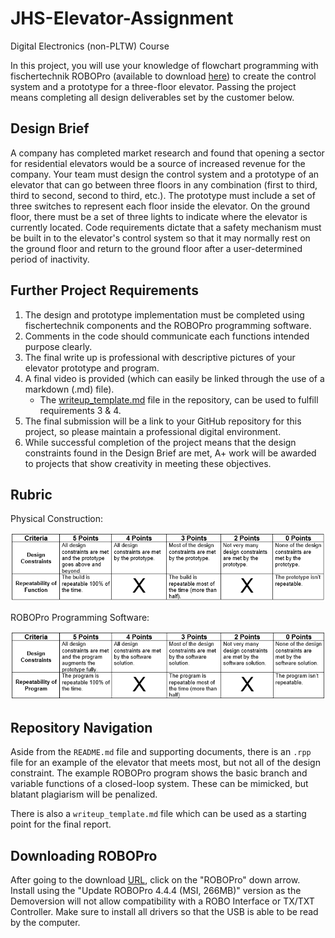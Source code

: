 # JHS-Elevator-Assignment
Digital Electronics (non-PLTW) Course

In this project, you will use your knowledge of flowchart programming with fischertechnik ROBOPro (available to download [here](https://www.fischertechnik.de/en/service/downloads/robotics)) to create the control system and a prototype for a three-floor elevator. Passing the project means completing all design deliverables set by the customer below.

[//]: # (Image References)

[image1]: https://github.com/joshrwhite/JHS-Elevator-Assignment/blob/master/Images/Rubric_PhysicalDesign.PNG "Rubric1"
[image2]: https://github.com/joshrwhite/JHS-Elevator-Assignment/blob/master/Images/Rubric_SoftwareDesign.PNG "Rubric2"


## Design Brief

A company has completed market research and found that opening a sector for residential elevators would be a source of increased revenue for the company. Your team must design the control system and a prototype of an elevator that can go between three floors in any combination (first to third, third to second, second to third, etc.). The prototype must include a set of three switches to represent each floor inside the elevator. On the ground floor, there must be a set of three lights to indicate where the elevator is currently located. Code requirements dictate that a safety mechanism must be built in to the elevator's control system so that it may normally rest on the ground floor and return to the ground floor after a user-determined period of inactivity.

## Further Project Requirements

1. The design and prototype implementation must be completed using fischertechnik components and the ROBOPro programming software.
2. Comments in the code should communicate each functions intended purpose clearly.
3. The final write up is professional with descriptive pictures of your elevator prototype and program.
4. A final video is provided (which can easily be linked through the use of a markdown (.md) file).
   - The [writeup_template.md](https://github.com/joshrwhite/JHS-Elevator-Assignment/blob/master/writeup_template.md) file in the repository, can be used to fulfill requirements 3 & 4.
5. The final submission will be a link to your GitHub repository for this project, so please maintain a professional digital environment.
6. While successful completion of the project means that the design constraints found in the Design Brief are met, A+ work will be awarded to projects that show creativity in meeting these objectives.

## Rubric

Physical Construction:

![Rubric1][image1]

ROBOPro Programming Software:

![Rubric2][image2]

## Repository Navigation

Aside from the `README.md` file and supporting documents, there is an `.rpp` file for an example of the elevator that meets most, but not all of the design constraint. The example ROBOPro program shows the basic branch and variable functions of a closed-loop system. These can be mimicked, but blatant plagiarism will be penalized.

There is also a `writeup_template.md` file which can be used as a starting point for the final report.

## Downloading ROBOPro

After going to the download [URL](https://www.fischertechnik.de/en/service/downloads/robotics), click on the "ROBOPro" down arrow. Install using the "Update ROBOPro 4.4.4 (MSI, 266MB)" version as the Demoversion will not allow compatibility with a ROBO Interface or TX/TXT Controller. Make sure to install all drivers so that the USB is able to be read by the computer.
